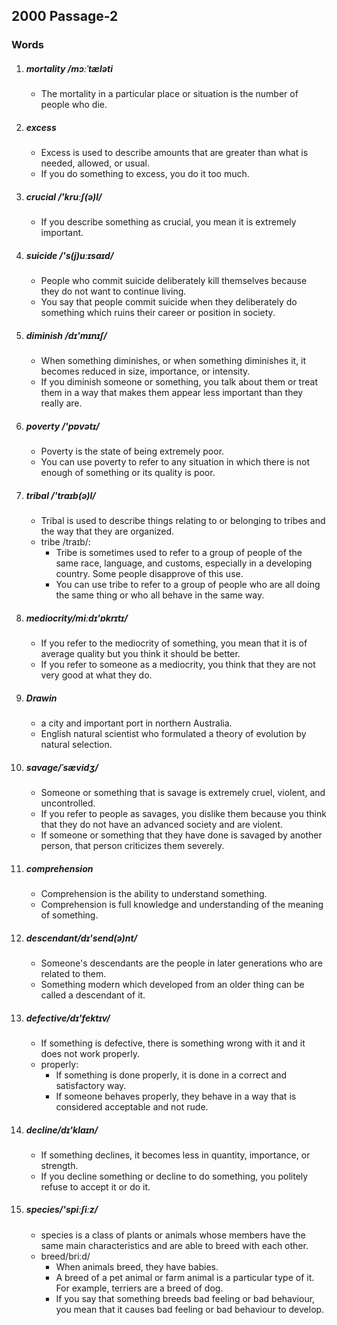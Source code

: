 ## 2000 Passage-2

### Words

1. ##### mortality /mɔːˈtæləti

   * The mortality in a particular place or situation is the number of people who die.
2. ##### excess

   * Excess is used to describe amounts that are greater than what is needed, allowed, or usual.
   * If you do something to excess, you do it too much.
3. ##### crucial   /'kruːʃ\(ə\)l/

   * If you describe something as crucial, you mean it is extremely important.
4. ##### suicide   /'s\(j\)uːɪsaɪd/

   * People who commit suicide deliberately kill themselves because they do not want to continue living.
   * You say that people commit suicide when they deliberately do something which ruins their career or position in society.
5. ##### diminish  /dɪ'mɪnɪʃ/

   * When something diminishes, or when something diminishes it, it becomes reduced in size, importance, or intensity.
   * If you diminish someone or something, you talk about them or treat them in a way that makes them appear less important than they really are.
6. ##### poverty  /'pɒvətɪ/

   * Poverty is the state of being extremely poor.
   * You can use poverty to refer to any situation in which there is not enough of something or its quality is poor.
7. ##### tribal  /'traɪb\(ə\)l/

   * Tribal is used to describe things relating to or belonging to tribes and the way that they are organized.
   * tribe /traɪb/:
     * Tribe is sometimes used to refer to a group of people of the same race, language, and customs, especially in a developing country. Some people disapprove of this use.
     * You can use tribe to refer to a group of people who are all doing the same thing or who all behave in the same way.
8. ##### mediocrity/miːdɪ'ɒkrɪtɪ/

   * If you refer to the mediocrity of something, you mean that it is of average quality but you think it should be better.
   * If you refer to someone as a mediocrity, you think that they are not very good at what they do.
9. ##### Drawin

   * a city and important port in northern Australia.
   * English natural scientist who formulated a theory of evolution by natural selection.
10. ##### savage/ˈsævidʒ/

    * Someone or something that is savage is extremely cruel, violent, and uncontrolled.
    * If you refer to people as savages, you dislike them because you think that they do not have an advanced society and are violent.
    * If someone or something that they have done is savaged by another person, that person criticizes them severely.
11. ##### comprehension

    * Comprehension is the ability to understand something.
    * Comprehension is full knowledge and understanding of the meaning of something.
12. ##### descendant/dɪ'send\(ə\)nt/

    * Someone's descendants are the people in later generations who are related to them.
    * Something modern which developed from an older thing can be called a descendant of it.
13. ##### defective/dɪ'fektɪv/

    * If something is defective, there is something wrong with it and it does not work properly.
    * properly:
      * If something is done properly, it is done in a correct and satisfactory way.
      * If someone behaves properly, they behave in a way that is considered acceptable and not rude.
14. ##### decline/dɪ'klaɪn/

    * If something declines, it becomes less in quantity, importance, or strength.
    * If you decline something or decline to do something, you politely refuse to accept it or do it.
15. ##### species/'spiːʃiːz/

    * species is a class of plants or animals whose members have the same main characteristics and are able to breed with each other.
    * breed/briːd/
      * When animals breed, they have babies.
      * A breed of a pet animal or farm animal is a particular type of it. For example, terriers are a breed of dog.
      * If you say that something breeds bad feeling or bad behaviour, you mean that it causes bad feeling or bad behaviour to develop. 



